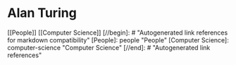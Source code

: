 # Alan Turing

[[People]] [[Computer Science]]
[//begin]: # "Autogenerated link references for markdown compatibility"
[People]: people "People"
[Computer Science]: computer-science "Computer Science"
[//end]: # "Autogenerated link references"